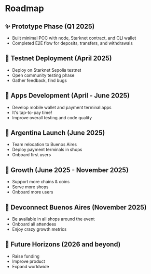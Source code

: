 # Roadmap

## ✨ Prototype Phase (Q1 2025)
- Built minimal POC with node, Starknet contract, and CLI wallet
- Completed E2E flow for deposits, transfers, and withdrawals

## 🔄 Testnet Deployment (April 2025)
- Deploy on Starknet Sepolia testnet
- Open community testing phase
- Gather feedback, find bugs

## 🚧 Apps Development (April - June 2025)
- Develop mobile wallet and payment terminal apps
- It's tap-to-pay time! 
- Improve overall testing and code quality

## 🎉 Argentina Launch (June 2025)
- Team relocation to Buenos Aires
- Deploy payment terminals in shops
- Onboard first users

## 🚀 Growth (June 2025 - November 2025)
- Support more chains & coins
- Serve more shops
- Onboard more users

## 💃 Devconnect Buenos Aires (November 2025)
- Be available in all shops around the event
- Onboard all attendees
- Enjoy crazy growth metrics

## 🔭 Future Horizons (2026 and beyond)
- Raise funding
- Improve product
- Expand worldwide
